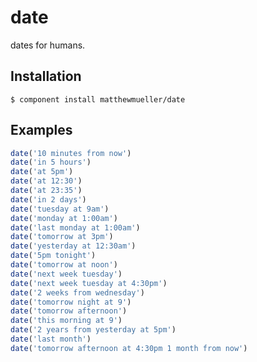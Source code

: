 
# date

  dates for humans.

## Installation

    $ component install matthewmueller/date

## Examples

```js
date('10 minutes from now')
date('in 5 hours')
date('at 5pm')
date('at 12:30')
date('at 23:35')
date('in 2 days')
date('tuesday at 9am')
date('monday at 1:00am')
date('last monday at 1:00am')
date('tomorrow at 3pm')
date('yesterday at 12:30am')
date('5pm tonight')
date('tomorrow at noon')
date('next week tuesday')
date('next week tuesday at 4:30pm')
date('2 weeks from wednesday')
date('tomorrow night at 9')
date('tomorrow afternoon')
date('this morning at 9')
date('2 years from yesterday at 5pm')
date('last month')
date('tomorrow afternoon at 4:30pm 1 month from now')
```
